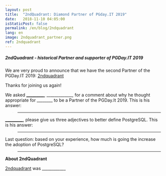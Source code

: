 ```yaml
---
layout: post
title:  "2ndQuadrant: Diamond Partner of PGday.IT 2019"
date:   2018-11-10 04:05:00
isStaticPost: false
permalink: /en/blog/2ndquadrant
lang: en
image: 2ndquadrant_partner.png
ref: 2ndquadrant
---
```


<h5> 2ndQuadrant - historical Partner and supporter of PGDay.IT 2019</h5>

We are very proud to announce that we have the second Partner of the PGDay.IT 2019: [2ndquadrant](https://www.2ndquadrant.com/)

Thanks for joining us again!

We asked [_________](https://www.linkedin.com_______), _____________, for a comment about why he thought
appropriate for ________ to be a Partner of the PGDay.It 2019. This is his answer:

>_____________

[_________](https://www.linkedin.com_______), please give us three adjectives to better define PostgreSQL. This is his answer:

>_____________

Last question: based on your experience, how much is going the increase the adoption of PostgreSQL?

>_____________

**About 2ndQuadrant**

[2ndquadrant](https://www.2ndquadrant.com/) was ____________
